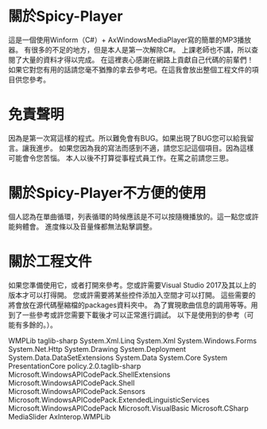 # 關於Spicy-Player
這是一個使用Winform（C#）+ AxWindowsMediaPlayer寫的簡單的MP3播放器。
有很多的不足的地方，但是本人是第一次解除C#。
上課老師也不講，所以查閱了大量的資料才得以完成。
在這裡衷心感謝在網路上貢獻自己代碼的前輩們！
如果它對您有用的話請您毫不猶豫的拿去參考吧。在這我會放出整個工程文件的項目供您參考。

# 免責聲明
因為是第一次寫這樣的程式。所以難免會有BUG。如果出現了BUG您可以給我留言。讓我進步。
如果您因為我的寫法而感到不適，請您忘記這個項目。因為這樣可能會令您苦惱。
本人以後不打算從事程式員工作。在罵之前請您三思。

# 關於Spicy-Player不方便的使用
個人認為在單曲循環，列表循環的時候應該是不可以按隨機播放的。這一點您或許能夠體會。
進度條以及音量條都無法點擊調整。


# 關於工程文件
如果您準備使用它，或者打開來參考。您或許需要Visual Studio 2017及其以上的版本才可以打得開。
您或許需要將某些控件添加入空間才可以打開。
這些需要的將會放在源代碼壓縮檔的packages資料夾中。
為了實現歌曲信息的調用等等。用到了一些參考或許您需要下載後才可以正常進行調試。
以下是使用到的參考（可能有多餘的。）。

WMPLib
taglib-sharp
System.Xml.Linq
System.Xml
System.Windows.Forms
System.Net.Http
System.Drawing
System.Deployment
System.Data.DataSetExtensions
System.Data
System.Core
System
PresentationCore
policy.2.0.taglib-sharp
Microsoft.WindowsAPICodePack.ShellExtensions
Microsoft.WindowsAPICodePack.Shell
Microsoft.WindowsAPICodePack.Sensors
Microsoft.WindowsAPICodePack.ExtendedLinguisticServices
Microsoft.WindowsAPICodePack
Microsoft.VisualBasic
Microsoft.CSharp
MediaSlider
AxInterop.WMPLib
